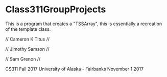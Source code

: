 # Class311GroupProjects

This is a program that creates a "TSSArray", this is essentially a recreation of the template class.

// Cameron K Titus  //

// Jimothy Samson //

// Sam Grenon //

CS311 Fall 2017
University of Alaska - Fairbanks
November 1 2017
